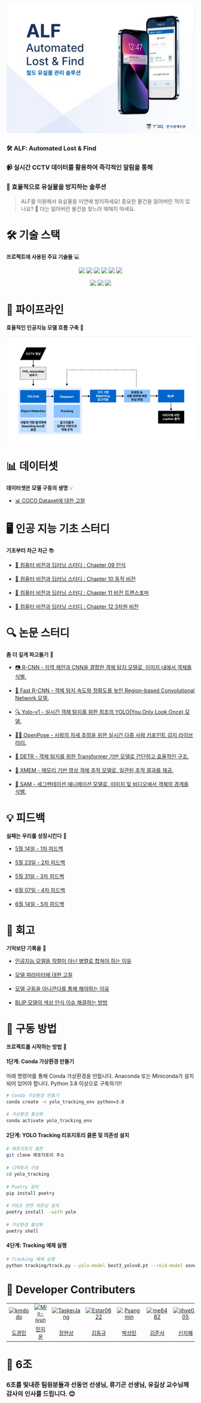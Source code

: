 ![img_1.png](img_1.png)

### 🛠️ ALF: Automated Lost & Find

### 📹 실시간 CCTV 데이터를 활용하여 즉각적인 알림을 통해
### 🚨 효율적으로 유실물을 방지하는 솔루션

> ALF를 이용해서 유실물을 미연에 방지하세요!
> 중요한 물건을 잃어버린 적이 있나요? 🤔
> 더는 잃어버린 물건을 찾느라 헤매지 마세요.

# 🛠️ 기술 스택
**프로젝트에 사용된 주요 기술들** 💻

<p align="center">

<img src="https://img.shields.io/badge/python-ED8B00?style=for-the-badge&logo=python&logoColor=white" />
<img src="https://img.shields.io/badge/Colab-F9AB00?style=for-the-badge&logo=googlecolab&color=525252" />
<img src="https://img.shields.io/badge/git-F05032.svg?&style=for-the-badge&logo=git&logoColor=white"/>
<img src="https://img.shields.io/badge/gitHub-181717?style=for-the-badge&logo=gitHub&logoColor=white">
<img src="https://img.shields.io/badge/Notion-000000?style=for-the-badge&logo=Notion&logoColor=white">
<img src="https://img.shields.io/badge/Figma-F24E1E?style=for-the-badge&logo=figma&logoColor=white">

</p>

<p align="center">

<img src="https://img.shields.io/badge/Anaconda-44A833?style=flat-square&logo=anaconda&logoColor=white">
<img src="https://img.shields.io/badge/IntelliJ IDEA-000000?style=flat-square&logo=intellij-idea&logoColor=white">
<img src="https://img.shields.io/badge/Visual Studio Code-007ACC?style=flat-square&logo=visual-studio-code&logoColor=white">

</p>

# 🚧 파이프라인
**효율적인 인공지능 모델 흐름 구축** 🔄

![img.png](img.png)

# 📊 데이터셋
**데이터셋은 모델 구동의 생명** 💡

- [📊 COCO Dataset에 대한 고찰](https://velog.io/@tasker_dev/COCO-Dataset%EC%97%90-%EB%8C%80%ED%95%9C-%EA%B3%A0%EC%B0%B0)

# 🖥 인공 지능 기초 스터디
**기초부터 차근 차근** 📚

- [📘 컴퓨터 비전과 딥러닝 스터디 : Chapter 09 인식](https://velog.io/@tasker_dev/%EC%BB%B4%ED%93%A8%ED%84%B0-%EB%B9%84%EC%A0%84%EA%B3%BC-%EB%94%A5%EB%9F%AC%EB%8B%9D-%EC%8A%A4%ED%84%B0%EB%94%94-1)  
  <br>
- [📙 컴퓨터 비전과 딥러닝 스터디 : Chapter 10 동적 비전](https://velog.io/@tasker_dev/%EC%BB%B4%ED%93%A8%ED%84%B0-%EB%B9%84%EC%A0%84%EA%B3%BC-%EB%94%A5%EB%9F%AC%EB%8B%9D-%EC%8A%A4%ED%84%B0%EB%94%94-2)  
  <br>
- [📗 컴퓨터 비전과 딥러닝 스터디 : Chapter 11 비전 트랜스포머](https://velog.io/@tasker_dev/%EC%BB%B4%ED%93%A8%ED%84%B0-%EB%B9%84%EC%A0%84%EA%B3%BC-%EB%94%A5%EB%9F%AC%EB%8B%9D-%EC%8A%A4%ED%84%B0%EB%94%94-3)  
  <br>
- [📕 컴퓨터 비전과 딥러닝 스터디 : Chapter 12 3차원 비전](https://velog.io/@tasker_dev/%EC%BB%B4%ED%93%A8%ED%84%B0-%EB%B9%84%EC%A0%84%EA%B3%BC-%EB%94%A5%EB%9F%AC%EB%8B%9D-%EC%8A%A4%ED%84%B0%EB%94%94-4)

# 🔍 논문 스터디
**좀 더 깊게 파고들기** 📑

- [📷 R-CNN - 지역 제안과 CNN을 결합한 객체 탐지 모델로, 이미지 내에서 객체를 식별.](https://velog.io/@tasker_dev/R-CNN)  
  <br>
- [🚀 Fast R-CNN - 객체 탐지 속도와 정확도를 높인 Region-based Convolutional Network 모델.](https://velog.io/@tasker_dev/Fast-R-CNN)  
  <br>
- [🔍 Yolo-v1 - 실시간 객체 탐지를 위한 최초의 YOLO(You Only Look Once) 모델.](https://velog.io/@tasker_dev/Yolo-v1)  
  <br>
- [🧍‍♂️ OpenPose - 사람의 자세 추정을 위한 실시간 다중 사람 키포인트 감지 라이브러리.](https://velog.io/@tasker_dev/OpenPose)  
  <br>
- [🔧 DETR - 객체 탐지를 위한 Transformer 기반 모델로 간단하고 효율적인 구조.](https://velog.io/@tasker_dev/DETR)  
  <br>
- [🎥 XMEM - 메모리 기반 영상 객체 추적 모델로, 일관된 추적 결과를 제공.](https://velog.io/@tasker_dev/XMEM)  
  <br>
- [🎨 SAM - 세그멘테이션 애니메이션 모델로, 이미지 및 비디오에서 객체의 경계를 식별.](https://velog.io/@tasker_dev/SAM)
# 💡 피드백
**실패는 우리를 성장시킨다** 💪

- [5월 14일 - 1차 피드백](https://power-iguana-65b.notion.site/1-07322dc00ada456bbfac34034bbcb52c?pvs=4)  
  <br>
- [5월 23일 - 2차 피드백](https://power-iguana-65b.notion.site/2-0097d3ba429c45c7aedb6b9c51d0c8bc?pvs=4)  
  <br>
- [5월 31일 - 3차 피드백](https://power-iguana-65b.notion.site/3-e4c553ee3f99490591b93347432d23f8?pvs=4)  
  <br>
- [6월 07일 - 4차 피드백](https://power-iguana-65b.notion.site/4-2e79cbc9fcd344ee890bf476c04073d7?pvs=4)  
  <br>
- [6월 14일 - 5차 피드백](https://power-iguana-65b.notion.site/5-fe5c34210ccf4025b8f89f4daaa29a5f?pvs=4)  

# 🌱 회고
**기억보단 기록을** 📑

- [인공지능 모델을 직렬이 아닌 병렬로 합쳐야 하는 이유](https://velog.io/@tasker_dev/%EC%9D%B8%EA%B3%B5%EC%A7%80%EB%8A%A5-%EB%AA%A8%EB%8D%B8-%EB%B3%91%EB%A0%AC%EB%A1%9C-%ED%95%A9%EC%B9%98%EA%B8%B0)  
  <br>
- [모델 파라미터에 대한 고찰](https://velog.io/@tasker_dev/%EB%AA%A8%EB%8D%B8-%ED%8C%8C%EB%9D%BC%EB%AF%B8%ED%84%B0%EC%97%90-%EB%8C%80%ED%95%9C-%EA%B3%A0%EC%B0%B0)  
  <br>
- [모델 구동을 아나콘다를 통해 해야하는 이유](https://velog.io/@tasker_dev/%EB%AA%A8%EB%8D%B8-%EA%B5%AC%EB%8F%99%EC%9D%84-%EC%95%84%EB%82%98%EC%BD%98%EB%8B%A4%EB%A5%BC-%ED%86%B5%ED%95%B4-%ED%95%B4%EC%95%BC%ED%95%98%EB%8A%94-%EC%9D%B4%EC%9C%A0)  
  <br>
- [BLIP 모델의 색상 인식 이슈 해결하는 방법](https://velog.io/@tasker_dev/%EC%9D%B4%EB%AF%B8%EC%A7%80-%EC%BA%A1%EC%85%94%EB%8B%9D%EC%97%90%EC%84%9C-%EC%83%89%EC%83%81%EC%9D%84-%ED%8C%90%EB%8B%A8%ED%95%98%EB%8A%94-%EA%B2%83%EC%9D%B4-%EC%A4%91%EC%9A%94%ED%95%9C-%EC%9D%B4%EC%8A%88%EC%9D%B8-%EC%9D%B4%EC%9C%A0)

# 🚀 구동 방법
**프로젝트를 시작하는 방법** 🔧

#### 1단계: Conda 가상환경 만들기
아래 명령어를 통해 Conda 가상환경을 만듭니다. Anaconda 또는 Miniconda가 설치되어 있어야 합니다. Python 3.8 이상으로 구축하기!!

```sh
# Conda 가상환경 만들기
conda create -n yolo_tracking_env python=3.8

# 가상환경 활성화
conda activate yolo_tracking_env
```

#### 2단계: YOLO Tracking 리포지토리 클론 및 의존성 설치
```sh
# 레포지토리 클론
git clone 레포지토리 주소

# 디렉토리 이동
cd yolo_tracking

# Poetry 설치
pip install poetry

# YOLO 관련 의존성 설치
poetry install --with yolo

# 가상환경 활성화
poetry shell
```

#### 4단계: Tracking 예제 실행
```sh
# Tracking 예제 실행
python tracking/track.py --yolo-model best3_yolov8.pt --reid-model osnet_x0_25_msmt17.pt --source <video path> --save --project "project_path" --name "output_file_name" --conf 0.84
```

# 🤼 Developer Contributers

<table>
  <tr>
    <td align="center">
      <a href="https://github.com/kmdodo" target="_blank" rel="noopener noreferrer">
        <img src="https://images.weserv.nl/?url=https://avatars.githubusercontent.com/kmdodo?v=4&h=250&w=250&fit=cover&mask=circle&maxage=7d" alt="kmdodo" style="max-width: 100%;">
      </a>
    </td>
    <td align="center">
      <a href="https://github.com/Min-jyun" target="_blank" rel="noopener noreferrer">
        <img src="https://images.weserv.nl/?url=https://avatars.githubusercontent.com/Min-jyun?v=4&h=250&w=250&fit=cover&mask=circle&maxage=7d" alt="Min-jyun" style="max-width: 100%;">
      </a>
    </td>
    <td align="center">
      <a href="https://github.com/TaskerJang" target="_blank" rel="noopener noreferrer">
        <img src="https://images.weserv.nl/?url=https://avatars.githubusercontent.com/TaskerJang?v=4&h=250&w=250&fit=cover&mask=circle&maxage=7d" alt="TaskerJang" style="max-width: 100%;">
      </a>
    </td>
    <td align="center">
      <a href="https://github.com/Estar0622" target="_blank" rel="noopener noreferrer">
        <img src="https://images.weserv.nl/?url=https://avatars.githubusercontent.com/Estar0622?v=4&h=250&w=250&fit=cover&mask=circle&maxage=7d" alt="Estar0622" style="max-width: 100%;">
      </a>
    </td>
    <td align="center">
      <a href="https://github.com/Psangmin" target="_blank" rel="noopener noreferrer">
        <img src="https://images.weserv.nl/?url=https://avatars.githubusercontent.com/Psangmin?v=4&h=250&w=250&fit=cover&mask=circle&maxage=7d" alt="Psangmin" style="max-width: 100%;">
      </a>
    </td>
    <td align="center">
      <a href="https://github.com/me6482" target="_blank" rel="noopener noreferrer">
        <img src="https://images.weserv.nl/?url=https://avatars.githubusercontent.com/me6482?v=4&h=250&w=250&fit=cover&mask=circle&maxage=7d" alt="me6482" style="max-width: 100%;">
      </a>
    </td>
    <td align="center">
      <a href="https://github.com/jihye0105" target="_blank" rel="noopener noreferrer">
        <img src="https://images.weserv.nl/?url=https://avatars.githubusercontent.com/jihye0105?v=4&h=250&w=250&fit=cover&mask=circle&maxage=7d" alt="jihye0105" style="max-width: 100%;">
      </a>
    </td>
  </tr>
  <tr>
    <td align="center"><a href="https://github.com/kmdodo">도경민</a></td>
    <td align="center"><a href="https://github.com/Min-jyun">민지윤</a></td>
    <td align="center"><a href="https://github.com/TaskerJang">장현상</a></td>
    <td align="center"><a href="https://github.com/Estar0622">김동규</a></td>
    <td align="center"><a href="https://github.com/Psangmin">박상민</a></td>
    <td align="center"><a href="https://github.com/me6482">김준서</a></td>
    <td align="center"><a href="https://github.com/jihye0105">신지혜</a></td>
  </tr>
</table>

# 📸 6조


### 6조를 빛내준 팀원분들과 선동언 선생님, 류기곤 선생님, 유길상 교수님께 감사의 인사를 드립니다. 😊